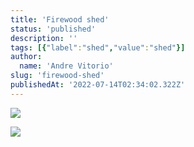 ```yaml
---
title: 'Firewood shed'
status: 'published'
description: ''
tags: [{"label":"shed","value":"shed"}]
author:
  name: 'Andre Vitorio'
slug: 'firewood-shed'
publishedAt: '2022-07-14T02:34:02.322Z'
---
```


![](/images/20240222_192941-c0MD.jpg)

![](/images/20240227_200708-E1Nz.jpg)